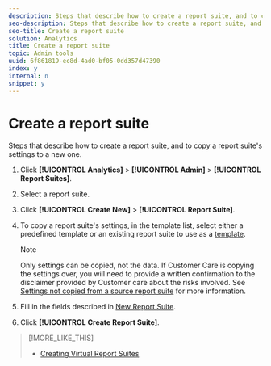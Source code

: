 ```yaml
---
description: Steps that describe how to create a report suite, and to copy a report suite's settings to a new one.
seo-description: Steps that describe how to create a report suite, and to copy a report suite's settings to a new one.
seo-title: Create a report suite
solution: Analytics
title: Create a report suite
topic: Admin tools
uuid: 6f861819-ec8d-4ad0-bf05-0dd357d47390
index: y
internal: n
snippet: y
---
```


# Create a report suite

Steps that describe how to create a report suite, and to copy a report suite's settings to a new one.

1. Click **[!UICONTROL Analytics]** > **[!UICONTROL Admin]** > **[!UICONTROL Report Suites]**.
1. Select a report suite.
1. Click **[!UICONTROL Create New]** > **[!UICONTROL Report Suite]**.
1. To copy a report suite's settings, in the template list, select either a predefined template or an existing report suite to use as a [template](../../c_manage_report_suites/c_report_suite_templates/report_suite_templates.md#concept_539B8C5468424D31B55FC6EB39C5061F).

   >[!NOTE]
   >
   >Only settings can be copied, not the data. If Customer Care is copying the settings over, you will need to provide a written confirmation to the disclaimer provided by Customer care about the risks involved. See [Settings not copied from a source report suite](../../c_manage_report_suites/c_new_report_suite/settings_not_copied_from_rs.md#concept_DF1E80ABA99B444C818CED9BC5AC2410) for more information.

1. Fill in the fields described in [New Report Suite](../../c_manage_report_suites/c_new_report_suite/new_report_suite.md#concept_3CBBE252279C43069030EFBBD7D26376).
1. Click **[!UICONTROL Create Report Suite]**.

>[!MORE_LIKE_THIS]
>
>* [Creating Virtual Report Suites](vrs-create.md#concept_442D6A63FE814CB6BA33016493AAB05A)
